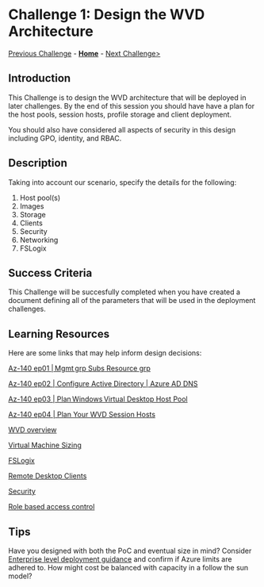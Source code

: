 # Challenge 1: Design the WVD Architecture

[Previous Challenge](./00-Pre-Reqs.md) - **[Home](../README.md)** - [Next Challenge>](./02-Implement-Manage-Network.md)


## Introduction 

This Challenge is to design the WVD architecture that will be deployed in later challenges.  By the end of this session you should have have a plan for the host pools, session hosts, profile storage and client deployment.  

You should also have considered all aspects of security in this design including GPO, identity, and RBAC.

## Description

Taking into account our scenario, specify the details for the following:

1. Host pool(s)  
1. Images
1. Storage  
1. Clients
1. Security  
1. Networking
1. FSLogix


## Success Criteria

This Challenge will be succesfully completed when you have created a document defining all of the parameters that will be used in the deployment challenges.  


## Learning Resources

Here are some links that may help inform design decisions:

[Az-140 ep01 | Mgmt grp Subs Resource grp](https://www.youtube.com/watch?v=EG_Zqdm7OQ0&list=PL-V4YVm6AmwW1DBM25pwWYd1Lxs84ILZT&index=3)

[Az-140 ep02 | Configure Active Directory | Azure AD DNS](https://www.youtube.com/watch?v=kfOYWFpoglQ&list=PL-V4YVm6AmwW1DBM25pwWYd1Lxs84ILZT&index=4)

[Az-140 ep03 | Plan Windows Virtual Desktop Host Pool](https://www.youtube.com/watch?v=FLbcayyodqk&list=PL-V4YVm6AmwW1DBM25pwWYd1Lxs84ILZT&index=4)

[Az-140 ep04 | Plan Your WVD Session Hosts](https://www.youtube.com/watch?v=HNCZ2pzr9mo&list=PL-V4YVm6AmwW1DBM25pwWYd1Lxs84ILZT&index=6)


[WVD overview](https://docs.microsoft.com/en-us/azure/virtual-desktop/overview)

[Virtual Machine Sizing](https://docs.microsoft.com/en-us/windows-server/remote/remote-desktop-services/virtual-machine-recs)

[FSLogix](https://docs.microsoft.com/en-us/azure/architecture/example-scenario/wvd/windows-virtual-desktop-fslogix)

[Remote Desktop Clients](https://docs.microsoft.com/en-us/windows-server/remote/remote-desktop-services/clients/remote-desktop-clients)

[Security](https://docs.microsoft.com/en-us/azure/virtual-desktop/security-baseline)

[Role based access control](https://docs.microsoft.com/en-us/azure/virtual-desktop/rbac)

## Tips

Have you designed with both the PoC and eventual size in mind?  Consider [Enterprise level deployment guidance](https://docs.microsoft.com/en-us/azure/architecture/example-scenario/wvd/windows-virtual-desktop) and confirm if Azure limits are adhered to.
How might cost be balanced with capacity in a follow the sun model?


